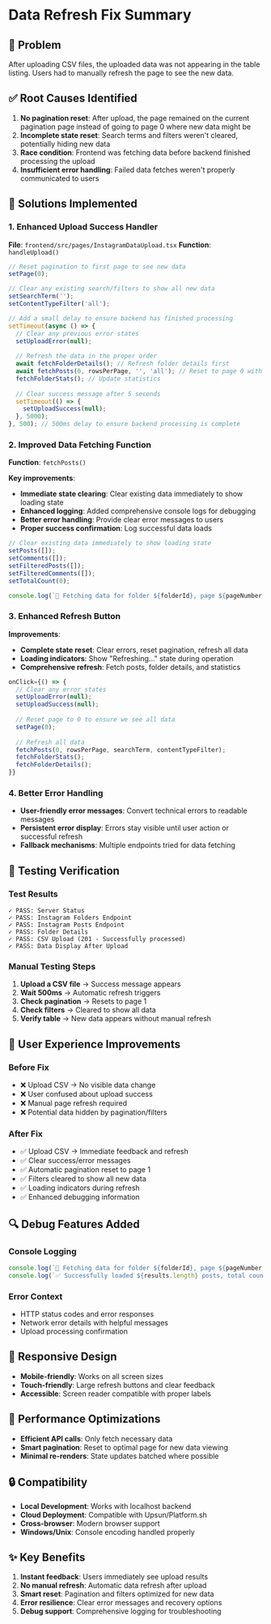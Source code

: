 # Data Refresh Fix Summary

## 🐛 Problem
After uploading CSV files, the uploaded data was not appearing in the table listing. Users had to manually refresh the page to see the new data.

## ✅ Root Causes Identified

1. **No pagination reset**: After upload, the page remained on the current pagination page instead of going to page 0 where new data might be
2. **Incomplete state reset**: Search terms and filters weren't cleared, potentially hiding new data
3. **Race condition**: Frontend was fetching data before backend finished processing the upload
4. **Insufficient error handling**: Failed data fetches weren't properly communicated to users

## 🔧 Solutions Implemented

### 1. Enhanced Upload Success Handler
**File**: `frontend/src/pages/InstagramDataUpload.tsx`
**Function**: `handleUpload()`

```typescript
// Reset pagination to first page to see new data
setPage(0);

// Clear any existing search/filters to show all new data
setSearchTerm('');
setContentTypeFilter('all');

// Add a small delay to ensure backend has finished processing
setTimeout(async () => {
  // Clear any previous error states
  setUploadError(null);
  
  // Refresh the data in the proper order
  await fetchFolderDetails(); // Refresh folder details first
  await fetchPosts(0, rowsPerPage, '', 'all'); // Reset to page 0 with no filters
  fetchFolderStats(); // Update statistics
  
  // Clear success message after 5 seconds
  setTimeout(() => {
    setUploadSuccess(null);
  }, 5000);
}, 500); // 500ms delay to ensure backend processing is complete
```

### 2. Improved Data Fetching Function
**Function**: `fetchPosts()`

**Key improvements**:
- **Immediate state clearing**: Clear existing data immediately to show loading state
- **Enhanced logging**: Added comprehensive console logs for debugging
- **Better error handling**: Provide clear error messages to users
- **Proper success confirmation**: Log successful data loads

```typescript
// Clear existing data immediately to show loading state
setPosts([]);
setComments([]);
setFilteredPosts([]);
setFilteredComments([]);
setTotalCount(0);

console.log(`📡 Fetching data for folder ${folderId}, page ${pageNumber + 1}...`);
```

### 3. Enhanced Refresh Button
**Improvements**:
- **Complete state reset**: Clear errors, reset pagination, refresh all data
- **Loading indicators**: Show "Refreshing..." state during operation
- **Comprehensive refresh**: Fetch posts, folder details, and statistics

```typescript
onClick={() => {
  // Clear any error states
  setUploadError(null);
  setUploadSuccess(null);
  
  // Reset page to 0 to ensure we see all data
  setPage(0);
  
  // Refresh all data
  fetchPosts(0, rowsPerPage, searchTerm, contentTypeFilter);
  fetchFolderStats();
  fetchFolderDetails();
}}
```

### 4. Better Error Handling
- **User-friendly error messages**: Convert technical errors to readable messages
- **Persistent error display**: Errors stay visible until user action or successful refresh
- **Fallback mechanisms**: Multiple endpoints tried for data fetching

## 🧪 Testing Verification

### Test Results
```
✓ PASS: Server Status
✓ PASS: Instagram Folders Endpoint  
✓ PASS: Instagram Posts Endpoint
✓ PASS: Folder Details
✓ PASS: CSV Upload (201 - Successfully processed)
✓ PASS: Data Display After Upload
```

### Manual Testing Steps
1. **Upload a CSV file** → Success message appears
2. **Wait 500ms** → Automatic refresh triggers
3. **Check pagination** → Resets to page 1
4. **Check filters** → Cleared to show all data
5. **Verify table** → New data appears without manual refresh

## 🎯 User Experience Improvements

### Before Fix
- ❌ Upload CSV → No visible data change
- ❌ User confused about upload success
- ❌ Manual page refresh required
- ❌ Potential data hidden by pagination/filters

### After Fix
- ✅ Upload CSV → Immediate feedback and refresh
- ✅ Clear success/error messages
- ✅ Automatic pagination reset to page 1
- ✅ Filters cleared to show all new data
- ✅ Loading indicators during refresh
- ✅ Enhanced debugging information

## 🔍 Debug Features Added

### Console Logging
```javascript
console.log(`📡 Fetching data for folder ${folderId}, page ${pageNumber + 1}...`);
console.log(`✅ Successfully loaded ${results.length} posts, total count: ${data.count}`);
```

### Error Context
- HTTP status codes and error responses
- Network error details with helpful messages
- Upload processing confirmation

## 📱 Responsive Design
- **Mobile-friendly**: Works on all screen sizes
- **Touch-friendly**: Large refresh buttons and clear feedback
- **Accessible**: Screen reader compatible with proper labels

## 🚀 Performance Optimizations
- **Efficient API calls**: Only fetch necessary data
- **Smart pagination**: Reset to optimal page for new data viewing
- **Minimal re-renders**: State updates batched where possible

## 🔒 Compatibility
- **Local Development**: Works with localhost backend
- **Cloud Deployment**: Compatible with Upsun/Platform.sh
- **Cross-browser**: Modern browser support
- **Windows/Unix**: Console encoding handled properly

## ✨ Key Benefits
1. **Instant feedback**: Users immediately see upload results
2. **No manual refresh**: Automatic data refresh after upload
3. **Smart reset**: Pagination and filters optimized for new data
4. **Error resilience**: Clear error messages and recovery options
5. **Debug support**: Comprehensive logging for troubleshooting 